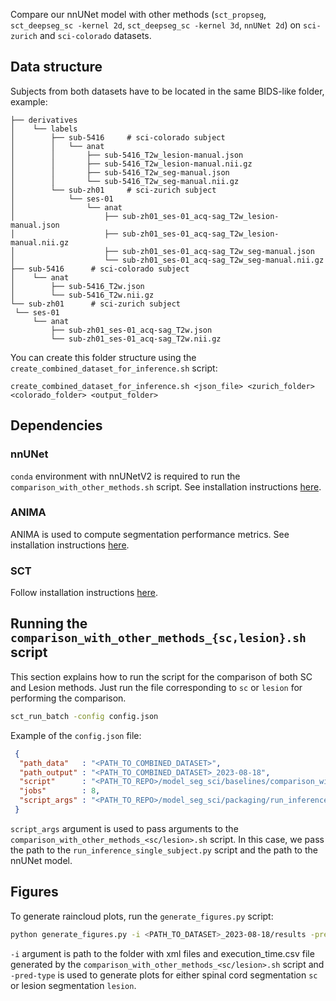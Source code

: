 
Compare our nnUNet model with other methods (`sct_propseg`, `sct_deepseg_sc -kernel 2d`, `sct_deepseg_sc -kernel 3d`, `nnUNet 2d`) on 
`sci-zurich` and `sci-colorado` datasets.

## Data structure

Subjects from both datasets have to be located in the same BIDS-like folder, example:

```
├── derivatives
│	 └── labels
│	     ├── sub-5416     # sci-colorado subject
│	     │	 └── anat
│	     │	     ├── sub-5416_T2w_lesion-manual.json
│	     │	     ├── sub-5416_T2w_lesion-manual.nii.gz
│	     │	     ├── sub-5416_T2w_seg-manual.json
│	     │	     └── sub-5416_T2w_seg-manual.nii.gz
│	     └── sub-zh01     # sci-zurich subject
│	         └── ses-01
│	             └── anat
│	                 ├── sub-zh01_ses-01_acq-sag_T2w_lesion-manual.json
│	                 ├── sub-zh01_ses-01_acq-sag_T2w_lesion-manual.nii.gz
│	                 ├── sub-zh01_ses-01_acq-sag_T2w_seg-manual.json
│	                 └── sub-zh01_ses-01_acq-sag_T2w_seg-manual.nii.gz
├── sub-5416      # sci-colorado subject
│	 └── anat
│	     ├── sub-5416_T2w.json
│	     └── sub-5416_T2w.nii.gz
└── sub-zh01      # sci-zurich subject
 └── ses-01
     └── anat
         ├── sub-zh01_ses-01_acq-sag_T2w.json
         └── sub-zh01_ses-01_acq-sag_T2w.nii.gz
```

You can create this folder structure using the `create_combined_dataset_for_inference.sh` script:

```
create_combined_dataset_for_inference.sh <json_file> <zurich_folder> <colorado_folder> <output_folder>
```

## Dependencies

### nnUNet

`conda` environment with nnUNetV2 is required to run the `comparison_with_other_methods.sh` script. See installation instructions [here](https://github.com/ivadomed/utilities/blob/main/quick_start_guides/nnU-Net_quick_start_guide.md#installation).

### ANIMA

ANIMA is used to compute segmentation performance metrics. See installation instructions [here](https://github.com/ivadomed/utilities/blob/main/quick_start_guides/ANIMA_quick_start_guide.md).

### SCT

Follow installation instructions [here](https://github.com/spinalcordtoolbox/spinalcordtoolbox#installation).

## Running the `comparison_with_other_methods_{sc,lesion}.sh` script

This section explains how to run the script for the comparison of both SC and Lesion methods. Just run the file corresponding to `sc` or `lesion` for performing the comparison.

```bash
sct_run_batch -config config.json
```

Example of the `config.json` file:
```json
 {
  "path_data"   : "<PATH_TO_COMBINED_DATASET>",
  "path_output" : "<PATH_TO_COMBINED_DATASET>_2023-08-18",
  "script"      : "<PATH_TO_REPO>/model_seg_sci/baselines/comparison_with_other_methods_<sc/lesion>.sh",
  "jobs"        : 8,
  "script_args" : "<PATH_TO_REPO>/model_seg_sci/packaging/run_inference_single_subject.py <PATH_TO_MODEL>/sci-multisite-model"
 }
```

`script_args` argument is used to pass arguments to the `comparison_with_other_methods_<sc/lesion>.sh` script. 
In this case, we pass the path to the `run_inference_single_subject.py` script and the path to the nnUNet model.

## Figures

To generate raincloud plots, run the `generate_figures.py` script:

```bash
python generate_figures.py -i <PATH_TO_DATASET>_2023-08-18/results -pred-type <sc/lesion>
```

`-i` argument is path to the folder with xml files and execution_time.csv file generated by the `comparison_with_other_methods_<sc/lesion>.sh` script and `-pred-type` is used to generate plots for either spinal cord segmentation `sc` or lesion segmentation `lesion`.